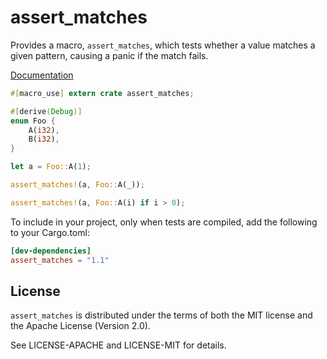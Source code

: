 # assert_matches

Provides a macro, `assert_matches`, which tests whether a value
matches a given pattern, causing a panic if the match fails.

[Documentation](https://murarth.github.io/assert_matches/assert_matches/index.html)

```rust
#[macro_use] extern crate assert_matches;

#[derive(Debug)]
enum Foo {
    A(i32),
    B(i32),
}

let a = Foo::A(1);

assert_matches!(a, Foo::A(_));

assert_matches!(a, Foo::A(i) if i > 0);
```

To include in your project, only when tests are compiled, add the following
to your Cargo.toml:

```toml
[dev-dependencies]
assert_matches = "1.1"
```

## License

`assert_matches` is distributed under the terms of both the MIT license and the
Apache License (Version 2.0).

See LICENSE-APACHE and LICENSE-MIT for details.
